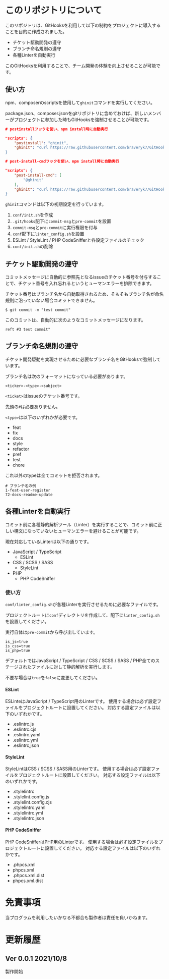 # このリポジトリについて
このリポジトリは、GitHooksを利用して以下の制約をプロジェクトに導入することを目的に作成されました。

* チケット駆動開発の遵守
* ブランチ命名規則の遵守
* 各種Linterを自動実行

このGitHooksを利用することで、チーム開発の体験を向上させることが可能です。

## 使い方
npm、composerのscriptsを使用して`ghinit`コマンドを実行してください。

package.json、composer.jsonをgitリポジトリに含めておけば、新しいメンバーがプロジェクトに参加した時もGitHooksを強制させることが可能です。

```json:package.json
# postinstallフックを使い、npm install時に自動実行

"scripts": {
    "postinstall": "ghinit",
    "ghinit": "curl https://raw.githubusercontent.com/braveryk7/GitHooks/main/conf/init.sh > conf/init.sh && sh conf/init.sh
}
```

```json:composer.json
# post-install-cmdフックを使い、npm install時に自動実行

"scripts": {
    "post-install-cmd": [
        "@ghinit"
    ],
    "ghinit": "curl https://raw.githubusercontent.com/braveryk7/GitHooks/main/conf/init.sh > conf/init.sh && sh conf/init.sh
}
```

`ghinit`コマンドは以下の初期設定を行っています。

1. `conf/init.sh`を作成
1. `.git/hooks`配下に`commit-msg`と`pre-commit`を設置
1. `commit-msg`と`pre-commit`に実行権限を付与
1. `conf`配下に`linter_config.sh`を設置
1. ESLint / StyleLint / PHP CodeSnifferと各設定ファイルのチェック
1. `conf/init.sh`の削除

## チケット駆動開発の遵守
コミットメッセージに自動的に参照先となるissueのチケット番号を付与することで、チケット番号を入れ忘れるというヒューマンエラーを排除できます。

チケット番号はブランチ名から自動取得されるため、そもそもブランチ名が命名規則に沿っていない場合コミットできません。

```command
$ git commit -m "test commit"
```

このコミットは、自動的に次のようなコミットメッセージになります。

```command
reft #3 test commit"
```

## ブランチ命名規則の遵守
チケット開発駆動を実現させるために必要なブランチ名をGitHooksで強制しています。

ブランチ名は次のフォーマットになっている必要があります。

```
<ticker>-<type>-<subject>
```

`<ticket>`はissueのチケット番号です。

先頭の`#`は必要ありません。

`<type>`は以下のいずれかが必要です。

* feat
* fix
* docs
* style
* refactor
* pref
* test
* chore

これ以外のtypeは全てコミットを拒否されます。

```
# ブランチ名の例
1-feat-user-register
72-docs-readme-update
```

## 各種Linterを自動実行
コミット前に各種静的解析ツール（Linter）を実行することで、コミット前に正しい構文になっていないヒューマンエラーを避けることが可能です。

現在対応しているLinterは以下の通りです。

* JavaScript / TypeScript
    * ESLint
* CSS / SCSS / SASS
    * StyleLint
* PHP
    * PHP CodeSniffer

### 使い方
`conf/linter_config.sh`が各種Linterを実行させるために必要なファイルです。

プロジェクトルートに`conf`ディレクトリを作成して、配下に`linter_config.sh`を設置してください。


実行自体は`pre-commit`から呼び出しています。

```bash:pre-commit
is_js=true
is_css=true
is_php=true
```

デフォルトではJavaScript / TypeScript / CSS / SCSS / SASS / PHP全てのステージされたファイルに対して静的解析を実行します。

不要な場合は`true`を`false`に変更してください。

#### ESLint
ESLinteはJavaScript / TypeScript用のLinterです。
使用する場合は必ず設定ファイルをプロジェクトルートに設置してください。
対応する設定ファイルは以下のいずれかです。

* .eslintrc.js
* .eslintrc.cjs
* .eslintrc.yaml
* .eslintrc.yml
* .eslintrc,json

#### StyleLint
StyleLintはCSS / SCSS / SASS用のLinterです。
使用する場合は必ず設定ファイルをプロジェクトルートに設置してください。
対応する設定ファイルは以下のいずれかです。

* .stylelintrc
* .stylelint.config.js
* .stylelint.config.cjs
* .stylelintrc.yaml
* .stylelintrc.yml
* .stylelintrc.json

#### PHP CodeSniffer
PHP CodeSnifferはPHP用のLinterです。
使用する場合は必ず設定ファイルをプロジェクトルートに設置してください。
対応する設定ファイルは以下のいずれかです。

* .phpcs.xml
* phpcs.xml
* .phpcs.xml.dist
* phpcs.xml.dist

# 免責事項
当プログラムを利用したいかなる不都合も製作者は責任を負いかねます。

# 更新履歴

## Ver 0.0.1 2021/10/8
製作開始